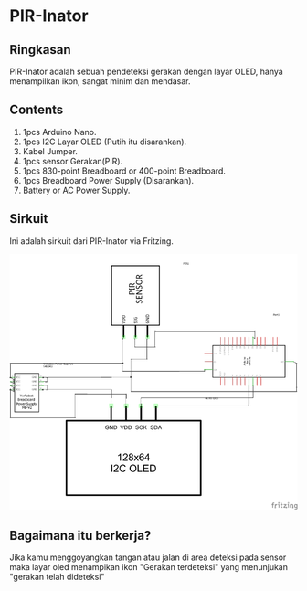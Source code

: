 # PIR-Inator

## Ringkasan
PIR-Inator adalah sebuah pendeteksi gerakan dengan layar OLED, hanya menampilkan ikon, sangat minim dan mendasar.

## Contents
1. 1pcs Arduino Nano.
2. 1pcs I2C Layar OLED (Putih itu disarankan).
3. Kabel Jumper.
4. 1pcs sensor Gerakan(PIR).
5. 1pcs 830-point Breadboard or 400-point Breadboard.
5. 1pcs Breadboard Power Supply (Disarankan).
6. Battery or AC Power Supply.

## Sirkuit
Ini adalah sirkuit dari PIR-Inator via Fritzing.

![circuit](https://raw.githubusercontent.com/WilloIzCitron/PIR-Inator/main/schem.png)



## Bagaimana itu berkerja?

Jika kamu menggoyangkan tangan atau jalan di area deteksi pada sensor maka layar oled menampikan ikon "Gerakan terdeteksi" yang menunjukan "gerakan telah dideteksi"
